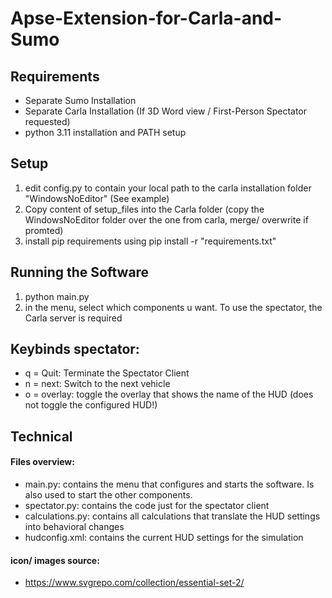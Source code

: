 # Apse-Extension-for-Carla-and-Sumo
## Requirements
* Separate Sumo Installation
* Separate Carla Installation (If 3D Word view / First-Person Spectator requested)
* python 3.11 installation and PATH setup

## Setup
1. edit config.py to contain your local path to the carla installation folder "WindowsNoEditor" (See example)
2. Copy content of setup_files into the Carla folder (copy the WindowsNoEditor folder over the one from carla, merge/ overwrite if promted)
3. install pip requirements using pip install -r "requirements.txt"

## Running the Software
1. python main.py
2. in the menu, select which components u want. To use the spectator, the Carla server is required

## Keybinds spectator:

* q = Quit: Terminate the Spectator Client
* n = next: Switch to the next vehicle
* o = overlay: toggle the overlay that shows the name of the HUD (does not toggle the configured HUD!)

## Technical
#### Files overview:
* main.py: contains the menu that configures and starts the software. Is also used to start the other components.
* spectator.py: contains the code just for the spectator client
* calculations.py: contains all calculations that translate the HUD settings into behavioral changes
* hudconfig.xml: contains the current HUD settings for the simulation

#### icon/ images source:
* https://www.svgrepo.com/collection/essential-set-2/